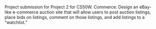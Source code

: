 Project submission for Project 2 for CS50W. 
Commerce: Design an eBay-like e-commerce auction site that will allow users to post auction listings, place bids on listings, comment on those listings, and add listings to a “watchlist.”

